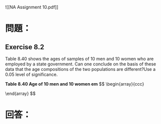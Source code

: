 ![[NA Assignment 10.pdf]]
# 問題：
## Exercise 8.2
Table 8.40 shows the ages of samples of 10 men and 10 women who are employed by a state government. Can one conclude on the basis of these data that the age compositions of the two populations are different?Use a 0.05 level of significance.

**Table 8.40 Age of 10 men and 10 women em**
$$
\begin{array}{ccc}

\end{array}
$$
# 回答：